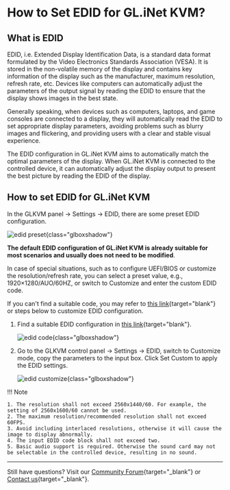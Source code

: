 # How to Set EDID for GL.iNet KVM?

## What is EDID

EDID, i.e. Extended Display Identification Data, is a standard data format formulated by the Video Electronics Standards Association (VESA). It is stored in the non-volatile memory of the display and contains key information of the display such as the manufacturer, maximum resolution, refresh rate, etc. Devices like computers can automatically adjust the parameters of the output signal by reading the EDID to ensure that the display shows images in the best state.

Generally speaking, when devices such as computers, laptops, and game consoles are connected to a display, they will automatically read the EDID to set appropriate display parameters, avoiding problems such as blurry images and flickering, and providing users with a clear and stable visual experience.

The EDID configuration in GL.iNet KVM aims to automatically match the optimal parameters of the display. When GL.iNet KVM is connected to the controlled device, it can automatically adjust the display output to present the best picture by reading the EDID of the display. 

## How to set EDID for GL.iNet KVM

In the GLKVM panel -> Settings -> EDID, there are some preset EDID configuration. 

![edid preset](https://static.gl-inet.com/docs/kvm/user_guide/gl-rm1/edid_preset.jpg){class="glboxshadow"}

**The default EDID configuration of GL.iNet KVM is already suitable for most scenarios and usually does not need to be modified**.

In case of special situations, such as to configure UEFI/BIOS or customize the resolution/refresh rate, you can select a preset value, e.g., 1920×1280/AUO/60HZ, or switch to Customize and enter the custom EDID code.

If you can't find a suitable code, you may refer to [this link](https://github.com/linuxhw/EDID){target="blank"} or steps below to customize EDID configuration.

1. Find a suitable EDID configuration in [this link](https://github.com/linuxhw/EDID){target="blank"}.

    ![edid code](https://static.gl-inet.com/docs/kvm/user_guide/gl-rm1/edid_code.jpg){class="glboxshadow"}

2. Go to the GLKVM control panel -> Settings -> EDID, switch to Customize mode, copy the parameters to the input box. Click Set Custom to apply the EDID settings.

    ![edid customize](https://static.gl-inet.com/docs/kvm/user_guide/gl-rm1/edid_customize.png){class="glboxshadow"}

!!! Note

    1. The resolution shall not exceed 2560x1440/60. For example, the setting of 2560x1600/60 cannot be used.
    2. The maximum resolution/recommended resolution shall not exceed 60FPS.
    3. Avoid including interlaced resolutions, otherwise it will cause the image to display abnormally.
    4. The input EDID code block shall not exceed two.
    5. Basic audio support is required. Otherwise the sound card may not be selectable in the controlled device, resulting in no sound. 

---

Still have questions? Visit our [Community Forum](https://forum.gl-inet.com){target="_blank"} or [Contact us](https://www.gl-inet.com/contacts/){target="_blank"}.
